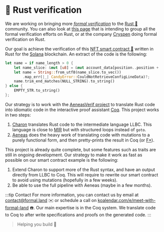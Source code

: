 # 🦀 Rust verification

We are working on bringing more [_formal verification_](https://en.wikipedia.org/wiki/Formal_verification) to the [Rust :crab:](https://www.rust-lang.org/) community. You can also look at [this page](https://rust-formal-methods.github.io/) that is intending to group all the formal verification efforts on Rust, or at the company [Cryspen](https://www.cryspen.com/) doing formal verification on Rust.

Our goal is achieve the verification of this [NFT smart contract :candy:](https://github.com/metaplex-foundation/metaplex-program-library/tree/master/candy-machine-core/program) written in Rust for the [Solana](https://solana.com/) blockchain. An extract of the code is the following:

```rust
let name = if name_length > 0 {
    let name_slice: &mut [u8] = &mut account_data[position..position + name_length];
    let name = String::from_utf8(name_slice.to_vec())
        .map_err(|_| CandyError::CouldNotRetrieveConfigLineData)?;
    name.trim_end_matches(NULL_STRING).to_string()
} else {
    EMPTY_STR.to_string()
};
```

Our strategy is to work with the [AeneasVerif project](https://github.com/AeneasVerif) to translate Rust code into idiomatic code in the interactive proof assistant [Coq](https://coq.inria.fr/). This project works in two steps:

1. [Charon](https://github.com/AeneasVerif/charon) translates Rust code to the intermediate language LLBC. This language is close to [MIR](https://rustc-dev-guide.rust-lang.org/mir/index.html) but with structured loops instead of `goto`.
2. [Aeneas](https://github.com/AeneasVerif/aeneas) does the heavy work of translating code with mutations to a purely functional form, and then pretty-prints the result in Coq (or [F\*](https://www.fstar-lang.org/)).

This project is already quite complete, but some features such as traits are still in ongoing development. Our strategy to make it work as fast as possible on our smart contract example is the following:

1. Extend Charon to support more of the Rust syntax, and have an output directly from LLBC to Coq. This will require to rewrite our smart contract to avoid using mutations (hopefully in a few weeks).
2. Be able to use the full pipeline with Aeneas (maybe in a few months).

:::tip Contact
For more information, you can contact us by email at [&#099;&#111;&#110;&#116;&#097;&#099;&#116;&#064;formal&#046;&#108;&#097;&#110;&#100;](mailto:contact@formal.land) ✉️ or schedule a call on [koalendar.com/e/meet-with-formal-land](https://koalendar.com/e/meet-with-formal-land) ☎️. Our main expertise is in the Coq system. We translate code to Coq to after write specifications and proofs on the generated code.
:::

<!-- > The more you are demanding, the more you need us 🏇. -->

> Helping you build 🚀
